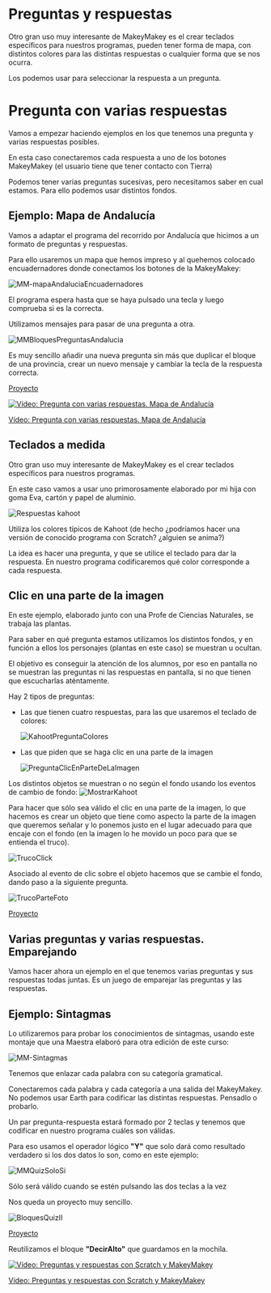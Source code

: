 # Preguntas y respuestas


Otro gran uso muy interesante de MakeyMakey es el crear teclados específicos para nuestros programas, pueden tener forma de mapa, con distintos colores para las distintas respuestas o cualquier forma que se nos ocurra. 

Los podemos usar para seleccionar la respuesta a un pregunta.


# Pregunta con varias respuestas

Vamos a empezar haciendo ejemplos en los que tenemos una pregunta y varias respuestas posibles.

En esta caso conectaremos cada respuesta a uno de los botones MakeyMakey (el usuario tiene que tener contacto con Tierra)

Podemos tener varias preguntas sucesivas, pero necesitamos saber en cual estamos. Para ello podemos usar distintos fondos.

## Ejemplo: Mapa de Andalucía

Vamos a adaptar el programa del recorrido por Andalucía que hicimos a un formato de preguntas y respuestas.

Para ello usaremos un mapa que hemos impreso y al quehemos colocado encuadernadores donde conectamos los botones de la MakeyMakey:

![MM-mapaAndaluciaEncuadernadores](../images/MM-mapaAndaluciaEncuadernadores.jpg)

El programa espera hasta que se haya pulsado una tecla y luego comprueba si es la correcta.

Utilizamos mensajes para pasar de una pregunta a otra.


![MMBloquesPreguntasAndalucia](../images/MMBloquesPreguntasAndalucia.png)

Es muy sencillo añadir una nueva pregunta sin más que duplicar el bloque de una provincia, crear un nuevo mensaje y cambiar la tecla de la respuesta correcta.

[Proyecto](https://scratch.mit.edu/projects/367536515/)


[![Vídeo: Pregunta con varias respuestas. Mapa de Andalucía](https://img.youtube.com/vi/TAlhmtgIDn8/0.jpg)](https://youtu.be/TAlhmtgIDn8)


[Vídeo: Pregunta con varias respuestas. Mapa de Andalucía](https://youtu.be/TAlhmtgIDn8)

## Teclados a medida

Otro gran uso muy interesante de MakeyMakey es el crear teclados específicos para nuestros programas.

En este caso vamos a usar uno primorosamente elaborado por mi hija con goma Eva, cartón y papel de aluminio.

![Respuestas kahoot](../images/Kahoot.jpg)

Utiliza los colores típicos de Kahoot (de hecho ¿podríamos hacer una versión de conocido programa con Scratch? ¿alguien se anima?) 

La idea es hacer una pregunta, y que se utilice el teclado para dar la respuesta. En nuestro programa codificaremos qué color corresponde a cada respuesta.

## Clic en una parte de la imagen

En este ejemplo, elaborado junto con una Profe de Ciencias Naturales, se trabaja las plantas. 

Para saber en qué pregunta estamos utilizamos los distintos fondos, y en función a ellos los personajes (plantas en este caso) se muestran u ocultan.

El objetivo es conseguir la atención de los alumnos, por eso en pantalla no se muestran las preguntas ni las respuestas en pantalla, si no que tienen que escucharlas aténtamente.

Hay 2 tipos de preguntas:
* Las que tienen cuatro respuestas, para las que usaremos el teclado de colores:

    ![KahootPreguntaColores](../images/KahootPreguntaColores.png)

* Las que piden que se haga clic en una parte de la imagen

    ![PreguntaClicEnParteDeLaImagen](../images/PreguntaClicEnParteDeLaImagen.png)


Los distintos objetos se muestran o no según el fondo usando los eventos de cambio de fondo:
    ![MostrarKahoot](../images/MostrarKahoot.png)


Para hacer que sólo sea válido el clic en una parte de la imagen, lo que hacemos es crear un objeto que tiene como aspecto la parte de la imagen que queremos señalar y lo ponemos justo en el lugar adecuado para que encaje con el fondo (en la imagen lo he movido un poco para que se entienda el truco). 

![TrucoClick](../images/TrucoClick.png)

Asociado al evento de clic sobre el objeto hacemos que se cambie el fondo, dando paso a la siguiente pregunta.

![TrucoParteFoto](../images/TrucoParteFoto.png)

[Proyecto](https://scratch.mit.edu/projects/350351898/)

## Varias preguntas y  varias respuestas. Emparejando

Vamos hacer ahora un ejemplo en el que tenemos varias preguntas y sus respuestas todas juntas. Es un juego de emparejar las preguntas y las respuestas.


## Ejemplo: Sintagmas


Lo utilizaremos para probar los conocimientos de sintagmas, usando este montaje que una Maestra elaboró para otra edición de este curso:

![MM-Sintagmas](../images/MM-Sintagmas.jpg)

Tenemos que enlazar cada palabra con su categoría gramatical. 

Conectaremos cada palabra y cada categoría a una salida del MakeyMakey. No podemos usar Earth para codificar las distintas respuestas. Pensadlo o probarlo.

Un par pregunta-respuesta estará formado por 2 teclas y tenemos que codificar en nuestro programa cuáles son válidas.

Para eso usamos el operador lógico **"Y"** que solo dará como resultado verdadero si los dos datos lo son, como en este ejemplo:

![MMQuizSoloSi](../images/MMQuizSoloSi.png)

Sólo será válido cuando se estén pulsando las dos teclas a la vez

Nos queda un proyecto muy sencillo.

![BloquesQuizII](../images/BloquesQuizII.png)

[Proyecto](https://scratch.mit.edu/projects/401038007/)

Reutilizamos el bloque **"DecirAlto"** que guardamos en la mochila.


[![Vídeo: Preguntas y respuestas con Scratch y MakeyMakey](https://img.youtube.com/vi/n7vo6uhMCZk/0.jpg)](https://youtu.be/n7vo6uhMCZk)


[Vídeo: Preguntas y respuestas con Scratch y MakeyMakey](https://youtu.be/n7vo6uhMCZk)